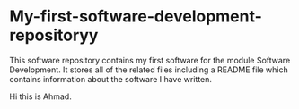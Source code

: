 # My-first-software-development-repositoryy
This software repository contains my first software for the module Software Development. It stores all of the related files including a README file which contains information about the software I have written.



Hi this is Ahmad.
